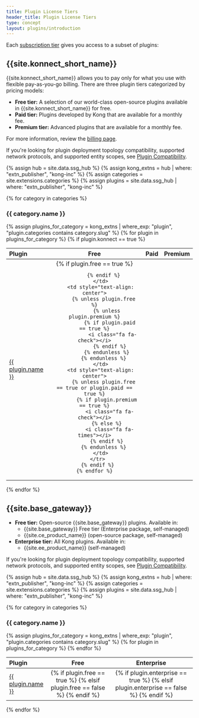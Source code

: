 ```yaml
---
title: Plugin License Tiers
header_title: Plugin License Tiers
type: concept
layout: plugins/introduction
---
```


Each [subscription tier](https://konghq.com/pricing) gives you
access to a subset of plugins:

## {{site.konnect_short_name}}

{{site.konnect_short_name}} allows you to pay only for what you use with flexible pay-as-you-go billing. There are three plugin tiers categorized by pricing models:
* **Free tier:** A selection of our world-class open-source plugins available in {{site.konnect_short_name}} for free. 
* **Paid tier:** Plugins developed by Kong that are available for a monthly fee.
* **Premium tier:** Advanced plugins that are available for a monthly fee.

For more information, review the [billing page](https://konghq.com/pricing). 

If you're looking for plugin deployment topology compatibility, supported network protocols, and supported entity scopes, see [Plugin Compatibility](/hub/plugins/compatibility/).

{% assign hub = site.data.ssg_hub %}
{% assign kong_extns = hub | where: "extn_publisher", "kong-inc" %}
{% assign categories = site.extensions.categories %}
{% assign plugins = site.data.ssg_hub | where: "extn_publisher", "kong-inc" %}

{% for category in categories %}
<h3 id="{{ category.slug }}">
  {{ category.name }}
</h3>

<table>
  <thead>
      <th style="text-align: left; width: 10%">Plugin</th>
      <th style="text-align: center">Free</th>
      <th style="text-align: center">Paid</th>
      <th style="text-align: center">Premium</th>
  </thead>
  <tbody>
    {% assign plugins_for_category = kong_extns | where_exp: "plugin", "plugin.categories contains category.slug" %}
    {% for plugin in plugins_for_category %}
     {% if plugin.konnect == true %}
      <tr>
        <td>
          <a href="{{plugin.url}}">{{ plugin.name }}</a>
        </td>
        <td style="text-align: center">
          {% if plugin.free == true %}
            <i class="fa fa-check"></i>

          {% endif %}
        </td>
        <td style="text-align: center">
          {% unless plugin.free %}
            {% unless plugin.premium %}
              {% if plugin.paid == true %}
                <i class="fa fa-check"></i>
              {% endif %}
            {% endunless %}
          {% endunless %}
        </td>
        <td style="text-align: center">
          {% unless plugin.free == true or plugin.paid == true %}
            {% if plugin.premium == true %}
              <i class="fa fa-check"></i>
            {% else %}
              <i class="fa fa-times"></i>
            {% endif %}
          {% endunless %}
        </td>
      </tr>
      {% endif %}
    {% endfor %}
  </tbody>
</table>

{% endfor %}



## {{site.base_gateway}}


* **Free tier:** Open-source {{site.base_gateway}} plugins. Available in:
    * {{site.base_gateway}} Free tier (Enterprise package, self-managed)
    * {{site.ce_product_name}} (open-source package, self-managed)
* **Enterprise tier:** All Kong plugins. Available in:
    * {{site.ee_product_name}} (self-managed)

If you're looking for plugin deployment topology compatibility, supported network protocols, and supported entity scopes, see [Plugin Compatibility](/hub/plugins/compatibility/).


{% assign hub = site.data.ssg_hub %}
{% assign kong_extns = hub | where: "extn_publisher", "kong-inc" %}
{% assign categories = site.extensions.categories %}
{% assign plugins = site.data.ssg_hub | where: "extn_publisher", "kong-inc" %}

{% for category in categories %}
<h3 id="{{ category.slug }}">
  {{ category.name }}
</h3>

<table>
  <thead>
      <th style="text-align: left; width: 10%">Plugin</th>
      <th style="text-align: center">Free</th>
      <th style="text-align: center">Enterprise</th>
  </thead>
  <tbody>
    {% assign plugins_for_category = kong_extns | where_exp: "plugin", "plugin.categories contains category.slug" %}
    {% for plugin in plugins_for_category %}
      <tr>
        <td>
          <a href="{{plugin.url}}">{{ plugin.name }}</a>
        </td>
        <td style="text-align: center">
          {% if plugin.free == true %}
            <i class="fa fa-check"></i>
          {% elsif plugin.free == false %}
            <i class="fa fa-times"></i>
          {% endif %}
        </td>
        <td style="text-align: center">
          {% if plugin.enterprise == true %}
            <i class="fa fa-check"></i>
          {% elsif plugin.enterprise == false %}
            <i class="fa fa-times"></i>
          {% endif %}
        </td>
      </tr>
    {% endfor %}
  </tbody>
</table>

{% endfor %}
